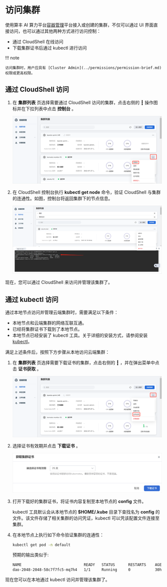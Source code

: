 # 访问集群

使用算丰 AI 算力平台[容器管理](../../intro/index.md)平台接入或创建的集群，不仅可以通过 UI 界面直接访问，也可以通过其他两种方式进行访问控制：

- 通过 CloudShell 在线访问
- 下载集群证书后通过 kubectl 进行访问

!!! note
  
    访问集群时，用户应具有 [Cluster Admin](../permissions/permission-brief.md) 权限或更高权限。

## 通过 CloudShell 访问

1. 在 __集群列表__ 页选择需要通过 CloudShell 访问的集群，点击右侧的 __┇__ 操作图标并在下拉列表中点击 __控制台__ 。

    ![调用 CloudShell 控制台](../../../images/access-cloudshell.png)

2. 在 CloudShell 控制台执行 __kubectl get node__ 命令，验证 CloudShell 与集群的连通性。如图，控制台将返回集群下的节点信息。

    ![验证连通性](../../../images/access-get-node.png)

现在，您可以通过 CloudShell 来访问并管理该集群了。

## 通过 kubectl 访问

通过本地节点访问并管理云端集群时，需要满足以下条件：

- 本地节点和云端集群的网络互联互通。
- 已经将集群证书下载到了本地节点。
- 本地节点已经安装了 kubectl 工具。关于详细的安装方式，请参阅安装 [kubectl](https://kubernetes.io/zh-cn/docs/tasks/tools/)。

满足上述条件后，按照下方步骤从本地访问云端集群：

1. 在 __集群列表__ 页选择需要下载证书的集群，点击右侧的 __┇__ ，并在弹出菜单中点击 __证书获取__ 。

    ![进入下载证书页面](../../../images/access-get-cert.png)

2. 选择证书有效期并点击 __下载证书__ 。

    ![下载证书](../../../images/access-download-cert.png)

3. 打开下载好的集群证书，将证书内容复制至本地节点的 __config__ 文件。

    kubectl 工具默认会从本地节点的 __$HOME/.kube__ 目录下查找名为 __config__ 的文件。该文件存储了相关集群的访问凭证，kubectl 可以凭该配置文件连接至集群。

4. 在本地节点上执行如下命令验证集群的连通性：

    ```sh
    kubectl get pod -n default
    ```

    预期的输出类似于:

    ```none
    NAME                            READY   STATUS      RESTARTS    AGE
    dao-2048-2048-58c7f7fc5-mq7h4   1/1     Running     0           30h
    ```

现在您可以在本地通过 kubectl 访问并管理该集群了。
